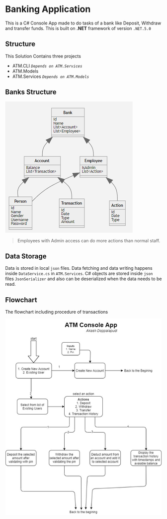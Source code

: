 # Banking Application

This is a C# Console App made to do tasks of a bank like Deposit, Withdraw and transfer funds.
This is built on **.NET** framework of version `.NET.5.0`

## Structure

This Solution Contains three projects

- ATM.CLI _`Depends on ATM.Services`_
- ATM.Models
- ATM.Services _`Depends on ATM.Models`_

## Banks Structure

![ClassDiagram](/ATM-Class-Diagram.png?raw=true 'ClassDiagram')

> Employees with Admin access can do more actions than normal staff.

## Data Storage

Data is stored in local `json` files.
Data fetching and data writing happens inside `DataService.cs` in `ATM.Services`.
C# objects are stored inside `json` files `JsonSerializer` and also can be deserialized when the data needs to be read.

## Flowchart

The flowchart including procedure of transactions

![Flowchart](/ATM_Console_App.jpg?raw=true 'Flowchart')
